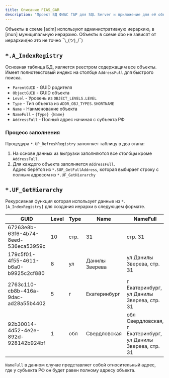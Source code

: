 ```yaml
---
title: Описание FIAS_GAR
description: "Проект БД ФИАС ГАР для SQL Server и приложение для её обновления"
---
```

Объекты в схеме [adm] используют административную иерархию, в [mun] муниципальную иерархию.
Объекты в схеме dbo не зависят от иерархии(но это не точно ¯\\\_(ツ)\_/¯)

## `*.A_IndexRegistry`

Основная таблица БД, является реестром содержащим все объекты.  
Имеет полнотекстовый индекс на столбце `AddressFull` для быстрого поиска.

* `ParentGUID` - GUID родителя
* `ObjectGUID` - GUID объекта
* `Level` - Уровень из `OBJECT_LEVELS.LEVEL`
* `Type` - Тип объекта из `ADDR_OBJ_TYPES.SHORTNAME`
* `Name` - Наименование объекта
* `NameFull` - `{Type} {Name}`
* `AddressFull` - Полный адрес начиная с субъекта РФ

### Процесс заполнения

Процедура `*.UP_RefreshRegistry` заполняет таблицу в два этапа:

1. На основе данных из выгрузки заполняются все столбцы кроме `AddressFull`.
2. Для каждого объекта заполняется `AddressFull`.  
Адрес берётся из `*.SUF_GetFullAddress`, которая выбирает строку с полным адресом из `*.UF_GetHierarchy`

## `*.UF_GetHierarchy`

Рекурсивная функция которая использует данные из `*.[A_IndexRegistry]`
для создания иерархи в следующем формате.  

|GUID                                |Level|Type|Name|NameFull|
|------------------------------------|-----|----|----|--------|
|67263e8b-63f6-4b74-8eed-536eca53959c|10|стр.|31|стр. 31|
|179c5f01-4f55-4611-b6a0-b9925c2cf880|8 |ул|Данилы Зверева|ул Данилы Зверева, стр. 31|
|2763c110-cb8b-416a-9dac-ad28a55b4402|5 |г|Екатеринбург|г Екатеринбург, ул Данилы Зверева, стр. 31|
|92b30014-4d52-4e2e-892d-928142b924bf|1 |обл|Свердловская|обл Свердловская, г Екатеринбург, ул Данилы Зверева, стр. 31|

`NameFull` в данном случае представляет собой относительный адрес, где у субъекта РФ он будет равен полному адресу объекта.
